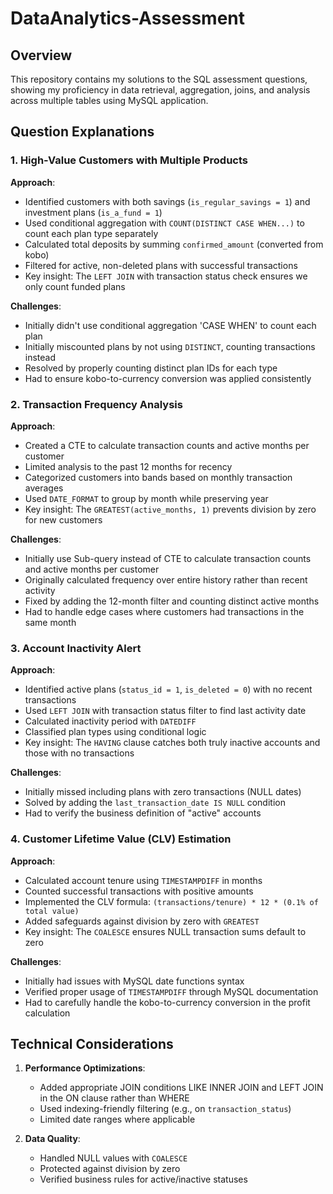 # DataAnalytics-Assessment

## Overview
This repository contains my solutions to the SQL assessment questions, showing my proficiency in data retrieval, aggregation, joins, and analysis across multiple tables using MySQL application.

## Question Explanations

### 1. High-Value Customers with Multiple Products

**Approach**:
- Identified customers with both savings (`is_regular_savings = 1`) and investment plans (`is_a_fund = 1`)
- Used conditional aggregation with `COUNT(DISTINCT CASE WHEN...)` to count each plan type separately
- Calculated total deposits by summing `confirmed_amount` (converted from kobo)
- Filtered for active, non-deleted plans with successful transactions
- Key insight: The `LEFT JOIN` with transaction status check ensures we only count funded plans

**Challenges**:
- Initially didn't use conditional aggregation 'CASE WHEN' to count each plan
- Initially miscounted plans by not using `DISTINCT`, counting transactions instead
- Resolved by properly counting distinct plan IDs for each type
- Had to ensure kobo-to-currency conversion was applied consistently

### 2. Transaction Frequency Analysis

**Approach**:
- Created a CTE to calculate transaction counts and active months per customer
- Limited analysis to the past 12 months for recency
- Categorized customers into bands based on monthly transaction averages
- Used `DATE_FORMAT` to group by month while preserving year
- Key insight: The `GREATEST(active_months, 1)` prevents division by zero for new customers

**Challenges**:
- Initially use Sub-query instead of CTE to calculate transaction counts and active months per customer
- Originally calculated frequency over entire history rather than recent activity
- Fixed by adding the 12-month filter and counting distinct active months
- Had to handle edge cases where customers had transactions in the same month

### 3. Account Inactivity Alert

**Approach**:
- Identified active plans (`status_id = 1`, `is_deleted = 0`) with no recent transactions
- Used `LEFT JOIN` with transaction status filter to find last activity date
- Calculated inactivity period with `DATEDIFF`
- Classified plan types using conditional logic
- Key insight: The `HAVING` clause catches both truly inactive accounts and those with no transactions

**Challenges**:
- Initially missed including plans with zero transactions (NULL dates)
- Solved by adding the `last_transaction_date IS NULL` condition
- Had to verify the business definition of "active" accounts

### 4. Customer Lifetime Value (CLV) Estimation

**Approach**:
- Calculated account tenure using `TIMESTAMPDIFF` in months
- Counted successful transactions with positive amounts
- Implemented the CLV formula: `(transactions/tenure) * 12 * (0.1% of total value)`
- Added safeguards against division by zero with `GREATEST`
- Key insight: The `COALESCE` ensures NULL transaction sums default to zero

**Challenges**:
- Initially had issues with MySQL date functions syntax
- Verified proper usage of `TIMESTAMPDIFF` through MySQL documentation
- Had to carefully handle the kobo-to-currency conversion in the profit calculation

## Technical Considerations

1. **Performance Optimizations**:
   - Added appropriate JOIN conditions LIKE INNER JOIN and LEFT JOIN in the ON clause rather than WHERE
   - Used indexing-friendly filtering (e.g., on `transaction_status`)
   - Limited date ranges where applicable

2. **Data Quality**:
   - Handled NULL values with `COALESCE`
   - Protected against division by zero
   - Verified business rules for active/inactive statuses

